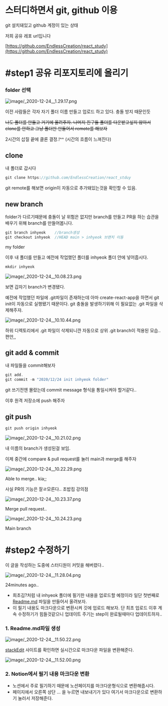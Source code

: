 # 스터디하면서 git, github 이용

git 설치돼있고 github 계정이 있는 상태

저희 공유 레포 url입니다

[https://github.com/EndlessCreation/react_study](https://github.com/EndlessCreation/react_study)

# #step1 공유 리포지토리에 올리기

### folder 선택

![image/_2020-12-24__1.29.17.png](image/_2020-12-24__1.29.17.png)

이전 사람들은 각자 자기 폴더 이름 만들고 업로드 하고 있다. 충돌 방지 때문인듯

~~나도 폴더를 만들고 거기에 올려주자. 나머지 친구들 폴더를 다운받고싶지 않아서 clone를 안하고 그냥 폴더만 만들어서 remote를 해보자~~

2시간의 삽질 끝에 클론 결정.!^^ (시간의 흐름이 느껴진다)

## clone

내 폴더로 갑시다

```jsx
git clone https://github.com/EndlessCreation/react_stduy
```

git remote를 해보면 origin이 자동으로 추가돼있는것을 확인할 수 있음.

## new branch

folder가 다르기때문에 충돌이 날 위험은 없지만 branch를 만들고 PR을 하는 습관을 배우기 위해 branch를 만들어봅니다.

```jsx
git branch inhyeok    //branch생성
git checkout inhyeok  //HEAD main > inhyeok 브랜치 이동
```

my folder

이후 내 폴더를 만들고 예전에 작업했던 폴더를 inhyeok 폴더 안에 넣어줍시다.

```jsx
mkdir inhyeok
```

![image/_2020-12-24__10.08.23.png](image/_2020-12-24__10.08.23.png)

보면 갑자기 branch가 변경됐다.

예전에 작업했던 파일에 .git파일이 존재하는데 아마 create-react-app을 하면서 git init이 자동으로 실행됐기 때문이다. git 충돌을 발생하기위해 이 필요없는 .git 파일을 삭제해주자.

![image/_2020-12-24__10.10.44.png](image/_2020-12-24__10.10.44.png)

하위 디렉토리에서 .git 파일이 삭제되니깐 자동으로 상위 .git branch이 적용된 모습.. 편안,,

## git add & commit

내 파일들을 commit해보자

```jsx
git add.
git commit -m "2020/12/24 init inhyeok folder"
```

git 쓰기전엔 몰랐는데 commit message 형식을 통일시켜야 할거같다..

이후 원격 저장소에 push 해주자

## git push

```jsx
git push origin inhyeok
```

![image/_2020-12-24__10.21.02.png](image/_2020-12-24__10.21.02.png)

내 이름의 branch가 생성된걸 보임.

이제 중간에 compare & pull request를 눌러 main과 merge를 해주자

![image/_2020-12-24__10.22.29.png](image/_2020-12-24__10.22.29.png)

Able to merge.. kia;;

사실 PR의 기능은 잘ㄹ모른다.. 초밥킴 강의점

![image/_2020-12-24__10.23.37.png](image/_2020-12-24__10.23.37.png)

Merge pull request..

![image/_2020-12-24__10.24.23.png](image/_2020-12-24__10.24.23.png)

Main branch

# #step2 수정하기

이 글을 작성하는 도중에 스터디원이 커밋을 해버렸다..

![image/_2020-12-24__11.28.04.png](image/_2020-12-24__11.28.04.png)

24minutes ago..

- 희초김?처럼 내 inhyeok 폴더에 필기한 내용을 업로드할 예정이라 일단 첫번째로 [Readme.md](http://readme.md) 파일을 만들어서 올려보자.
- 이 필기 내용도 마크다운으로 변환시켜 깃에 업로드 해보자. 단 최초 업로드 이후 계속 수정하기가 힘들것같으니 업데이트 주기는 step이 완료될때마다 업데이트하자..

### 1. Readme.md파일 생성

![image/_2020-12-24__11.50.22.png](image/_2020-12-24__11.50.22.png)

[stackEdit](https://stackedit.io/app#) 사이트를 확인하면 실시간으로 마크다운 파일을 변환해준다.

![image/_2020-12-24__11.52.00.png](image/_2020-12-24__11.52.00.png)

### 2. Notion에서 필기 내용 마크다운 변환

- 노션에서 주로 필기하기 때문에 노션페이지를 마크다운형식으로 변환해줍시다.
- 페이지에서 오른쪽 상단 ... 을 누르면 내보내기가 있다 여기서 마크다운으로 변환하기 눌러서 저장해준다.
